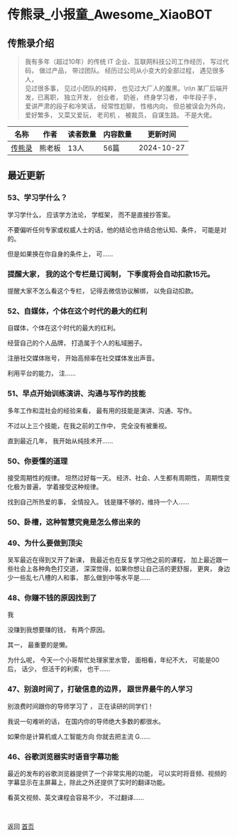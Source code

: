 # 传熊录_小报童_Awesome_XiaoBOT

## 传熊录介绍
> 我有多年（超过10年）的传统 IT 企业、互联网科技公司工作经历， 写过代码， 做过产品， 带过团队。 经历过公司从小变大的全部过程， 遇见很多人，  
见过很多事， 见过小团队的纯粹， 也见过大厂人的腹黑。\n\n 某厂后端开发，已离职， 独立开发， 创业者， 奶爸， 终身学习者， 中年段子手，  
爱讲严肃的段子和冷笑话， 经常性尬聊， 性格内向， 但总被误会为外向， 爱好繁多， 又菜又爱玩， 老司机 ， 被裁员， 自谋生路。 不是大佬。  
  


|名称|作者|读者数量|内容数量|更新时间|
|---|---|---|---|---|
|[传熊录](https://xiaobot.net/p/AI101?refer=9c3f1c95-a052-465a-9902-f6d75080262a)|熊老板|13人|56篇|2024-10-27|

## 最近更新
### 53、学习学什么？

学习学什么， 应该学方法论， 学框架， 而不是直接抄答案。

不要偏听任何专家或权威人士的话，他的结论也许结合他认知、条件， 可能是对的。

但是如果换在你自身的条件上， 可......

### 提醒大家， 我的这个专栏是订阅制， 下季度将会自动扣款15元。

提醒大家不怎么看这个专栏， 记得去微信协议解绑， 以免自动扣款。

### 52、自媒体，个体在这个时代的最大的红利

自媒体，个体在这个时代的最大的红利。

经营自己的个人品牌， 打造属于个人的私域圈子。

注册社交媒体账号， 开始高频率在社交媒体发出声音。

利用平台的能力， 注......

### 51、早点开始训练演讲、沟通与写作的技能

多年工作和混社会的经验来看， 最有用的技能是演讲、沟通、写作。

不过以上三个技能，在我之前的工作中， 完全没有被重视。

直到最近几年， 我开始从纯技术开......

### 50、你要懂的道理

接受周期性的规律。 坦然过好每一天。 经济、社会、人生都有周期性， 周期性变化极为普遍， 学着接受这种规律。

找到自己所热爱的事， 全情投入。 钱是赚不够的，维持一个人......

### 50、卧槽，这种智慧究竟是怎么修出来的

### 49、为什么要做到顶尖

吴军最近在得到又开了新课， 我最近也在反复学习他之前的课程， 加上最近跟一些社会上各种角色打交道， 深深觉得，如果你想让自己活的更舒服， 更爽，
身边少一些乱七八槽的人和事， 那么做到中等水平是......

### 48、你赚不钱的原因找到了

我

没赚到我想要赚的钱， 有两个原因。

其一， 最重要的是懒。

为什么呢， 今天一个小哥帮忙处理家里水管， 面相看，年纪不大， 可能是00后， 话少， 但活干的利索， 也干......

### 47、别浪时间了，打破信息的边界， 跟世界最牛的人学习

别浪费时间跟你的导师学习了 ， 正在读研的同学们！

我说一句难听的话， 在国内你的导师绝大多数的都很水。

如果你是计算机或人工智能方向 你就去把主流 G......

### 46、谷歌浏览器实时语音字幕功能

最近的发布的谷歌浏览器提供了一个非常实用的功能， 可以实时将音频、视频的字幕显示在主屏幕上，除此之外还提供了实时的翻译功能。

看英文视频、英文课程会容易不少， 不过翻译......


<a href="https://github.com/Reno9527/awesome-xiaobot" style="color: white; text-decoration: none;">awesome-xiaobot</a>

返回 [首页](../README.md)
